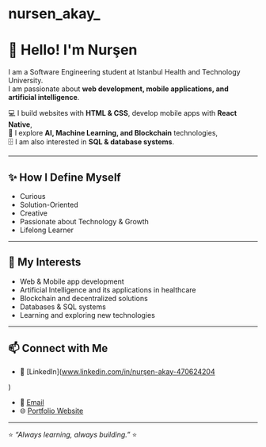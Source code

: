 # nursen_akay_
# 👋 Hello! I'm Nurşen  

I am a Software Engineering student at Istanbul Health and Technology University.  
I am passionate about **web development, mobile applications, and artificial intelligence**.  

💻 I build websites with **HTML & CSS**, develop mobile apps with **React Native**,  
🤖 I explore **AI, Machine Learning, and Blockchain** technologies,  
🗄️ I am also interested in **SQL & database systems**.  

---

## ✨ How I Define Myself
- Curious  
- Solution-Oriented  
- Creative  
- Passionate about Technology & Growth  
- Lifelong Learner  

---

## 🔎 My Interests
- Web & Mobile app development  
- Artificial Intelligence and its applications in healthcare  
- Blockchain and decentralized solutions  
- Databases & SQL systems  
- Learning and exploring new technologies  

---

## 📫 Connect with Me
- 💼 [LinkedIn](www.linkedin.com/in/nurşen-akay-470624204

)  
- 📧 [Email](akay4061513@gmail.com)  
- 🌐 [Portfolio Website]((https://royalguzellksalonu.netlify.app/))  

---

⭐️ *“Always learning, always building.”*  ⭐️
